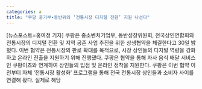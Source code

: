 ```yaml
---
categories: a
title: "쿠팡 중기부∙동반위와 ‘전통시장 디지털 전환’ 지원 나선다"
---
```

[뉴스포스트=홍여정 기자] 쿠팡은 중소벤처기업부, 동반성장위원회, 전국상인연합회와 전통시장의 디지털 전환 및 지역 공존 사업 추진을 위한 상생협약을 체결한다고 30일 밝혔다. 이번 협약은 전통시장의 판로 확대를 목적으로, 시장 상인들의 디지털 역량을 강화하고 온라인 진출을 지원하기 위해 진행됐다. 쿠팡은 협약을 통해 자사 음식 배달 서비스인 쿠팡이츠와 연계하여 상인들의 입점 및 온라인 정착을 지원한다. 쿠팡은 이번 협약 이전부터 자체 ‘전통시장 활성화’ 프로그램을 통해 전국 전통시장 상인들과 소비자 사이를 연결해 왔다. 실제로 해당